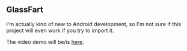 GlassFart
--------

I'm actually kind of new to Android development, so I'm not sure if this project will even work if you try to import it.

The video demo will be/is [here](http://youtu.be/IT5gyTmss4A).
